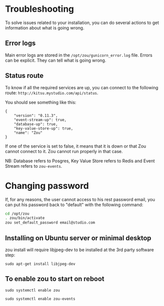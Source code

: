 # Troubleshooting

To solve issues related to your installation, you can do several actions to
get information about what is going wrong.

## Error logs

Main error logs are stored in the `/opt/zou/gunicorn_error.log` file. Errors 
can be explicit. They can tell what is going wrong.

## Status route


To know if all the required services are up, you can connect to the following
route: `http://kitsu.mystudio.com/api/status`.

You should see something like this:

```
{
    "version": "0.11.3",
    "event-stream-up": true,
    "database-up": true,
    "key-value-store-up": true,
    "name": "Zou"
}
```

If one of the service is set to false, it means that it is down or that
Zou cannot connect to it. Zou cannot run properly in that case.

NB: Database refers to Posgres, Key Value Store refers to Redis and Event
Stream refers to `zou-events`.

# Changing password

If, for any reasons, the user cannot access to his rest password email, you can
put his password back to "default" with the following command:

```bash
cd /opt/zou
. zou/bin/activate
zou set_default_password email@studio.com
```

## Installing on Ubuntu server or minimal desktop

zou install will require libjpeg-dev to be installed at the 3rd party software step:
```
sudo apt-get install libjpeg-dev
```
## To enable zou to start on reboot
```
sudo systemctl enable zou

sudo systemctl enable zou-events
```
